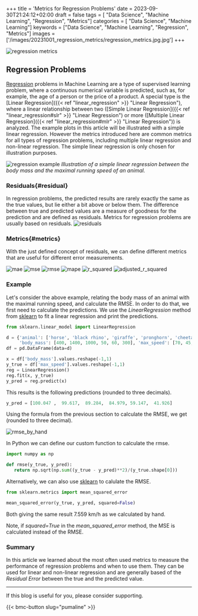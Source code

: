 +++
title = 'Metrics for Regression Problems'
date = 2023-09-30T21:24:12+02:00
draft = false
tags = [ "Data Science", "Machine Learning", "Regression", "Metrics"]
categories = [ "Data Science", "Machine Learning"]
keywords = ["Data Science", "Machine Learning", "Regression", "Metrics"]
images = ['/images/20231001_regression_metrics/regression_metrics.jpg.jpg']
+++

![regression metrics](/images/20231001_regression_metrics/regression_metrics.jpg)

## Regression Problems

[Regression](https://en.wikipedia.org/wiki/Regression_analysis) problems in Machine Learning are a type of supervised learning problem, where a continuous numerical variable is predicted, such as, for example, the age of a person or the price of a product. A special type is the [Linear Regression]({{< ref "linear_regression" >}} "Linear Regression"), where a linear relationship between two ([Simple Linear Regression]({{< ref "linear_regression#slr" >}} "Linear Regression") or more ([Multiple Linear Regression]({{< ref "linear_regression#mlr" >}} "Linear Regression")) is analyzed. The example plots in this article will be illustrated with a simple linear regression. However the metrics introduced here are common metrics for all types of regression problems, including multiple linear regression and non-linear regression. The simple linear regression is only chosen for illustration purposes. 
 

![regression example](/images/20231001_regression_metrics/regression_example.jpg)
*Illustration of a simple linear regression between the body mass and the maximal running speed of an animal.*

### Residuals{#residual}

In regression problems, the predicted results are rarely exactly the same as the true values, but lie either a bit above or below them. The difference between true and predicted values are a measure of goodness for the prediction and are defined as residuals. Metrics for regression problems are usually based on residuals. 
![residuals](/images/20231001_regression_metrics/residuals.jpg)
### Metrics{#metrics}

With the just defined concept of residuals, we can define different metrics that are useful for different error measurements.

![mae](/images/20231001_regression_metrics/mae.jpg)
![mse](/images/20231001_regression_metrics/mse.jpg)
![rmse](/images/20231001_regression_metrics/rmse.jpg)
![mape](/images/20231001_regression_metrics/mape.jpg)
![r_squared](/images/20231001_regression_metrics/r_squared.jpg)
![adjusted_r_squared](/images/20231001_regression_metrics/adj_r_squared.jpg)

### Example

Let's consider the above example, relating the body mass of an animal with the maximal running speed, and calculate the RMSE. In order to do that, we first need to calculate the predictions. We use the *LinearRegression* method from [sklearn](https://scikit-learn.org/stable/modules/generated/sklearn.linear_model.LinearRegression.html) to fit a linear regression and print the predictions.


```Python
from sklearn.linear_model import LinearRegression

d = {'animal': ['horse', 'black rhino', 'giraffe', 'pronghorn', 'cheetah', 'wildebeest'], 
     'body_mass': [400, 1400, 1000, 50, 60, 300], 'max_speed': [70, 45, 60, 100, 110,  90]}
df = pd.DataFrame(data=d)

x = df['body_mass'].values.reshape(-1,1) 
y_true = df['max_speed'].values.reshape(-1,1)
reg = LinearRegression()
reg.fit(x, y_true)
y_pred = reg.predict(x)
```

This results is the following predictions (rounded to three decimals).

```Python
y_pred = [100.047 ,  99.617,  89.284,  84.979, 59.147,  41.926]
```

Using the formula from the previous section to calculate the RMSE, we get (rounded to three decimal).

![rmse_by_hand](/images/20231001_regression_metrics/rmse_by_hand.png)

In Python we can define our custom function to calculate the rmse.

```Python
import numpy as np

def rmse(y_true, y_pred):
   return np.sqrt(np.sum((y_true - y_pred)**2)/(y_true.shape[0]))

```

Alternatively, we can also use [sklearn](https://scikit-learn.org/stable/modules/model_evaluation.html) to calulate the RMSE. 

```Python
from sklearn.metrics import mean_squared_error

mean_squared_error(y_true, y_pred, squared=False)
```

Both giving the same result 7.559 km/h as we calculated by hand.

Note, if *squared=True* in the *mean_squared_error* method, the MSE is calculated instead of the RMSE.

### Summary

In this article we learned about the most often used metrics to measure the performance of regression problems and when to use them. They can be used for linear and non-linear regression and are generally based of the *Residual Error* between the true and the predicted value.

---
If this blog is useful for you, please consider supporting.

{{< bmc-button slug="pumaline" >}}


